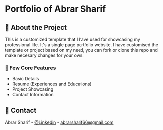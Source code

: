 # Portfolio of Abrar Sharif

## :star2: About the Project

This is a customized template that I have used for showcasing my professional life. It's a single page portfolio website. I have customised the template or project based on my need, you can fork or clone this repo and make necesary changes for your own.

### :dart: Few Core Features

- Basic Details
- Resume (Experiences and Educations)
- Project Showcasing
- Contact Information

## :handshake: Contact

Abrar Sharif - [@Linkedin](https://www.linkedin.com/in/abrar-sharif/) -
abrarsharif66@gmail.com 
